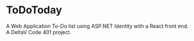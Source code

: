 # ToDoToday
A Web Application To-Do list using ASP.NET Identity with a React front end. A DeltaV Code 401 project.
